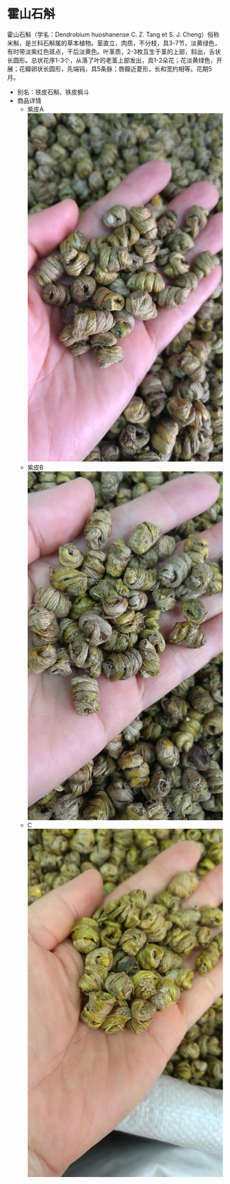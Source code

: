 # 霍山石斛
霍山石斛（学名：Dendrobium huoshanense C. Z. Tang et S. J. Cheng）俗称米斛，是兰科石斛属的草本植物。茎直立，肉质，不分枝，具3-7节，淡黄绿色，有时带淡紫红色斑点，干后淡黄色。叶革质，2-3枚互生于茎的上部，斜出，舌状长圆形。总状花序1-3个，从落了叶的老茎上部发出，具1-2朵花；花淡黄绿色，开展；花瓣卵状长圆形，先端钝，具5条脉；唇瓣近菱形，长和宽约相等。花期5月。

- 别名：铁皮石斛、铁皮枫斗
- 商品详情
  - 紫皮A
  ![](/assets/1881520042175_.pic.jpg)
  - 紫皮B
  ![](/assets/1891520042213_.pic.jpg)
  - C
  ![](/assets/1901520042283_.pic.jpg)



